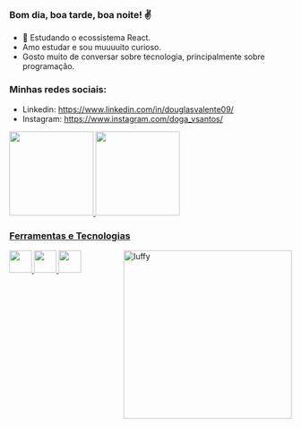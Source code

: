 ### Bom dia, boa tarde, boa noite! ✌️

- 🌱 Estudando o ecossistema React.
- Amo estudar e sou muuuuito curioso.
- Gosto muito de conversar sobre tecnologia, principalmente sobre programação.

### Minhas redes sociais: 
- Linkedin: https://www.linkedin.com/in/douglasvalente09/
- Instagram: https://www.instagram.com/doga_vsantos/

<a href="https://github.com/rafaballerini">
<img height="150em" src="https://github-readme-stats.vercel.app/api?username=dougvs09&show_icons=true&theme=tokyonight&include_all_commits=true&count_private=true"/>
<img height="150em" src="https://github-readme-stats.vercel.app/api/top-langs/?username=dougvs09&layout=compact&langs_count=7&theme=tokyonight"/>
  
### Ferramentas e Tecnologias
  
<img src="https://cdn.jsdelivr.net/gh/devicons/devicon/icons/react/react-original.svg" width="40" height="40"/>
<img src="https://cdn.jsdelivr.net/gh/devicons/devicon/icons/typescript/typescript-original.svg" width="40" height="40"/>
<img src="https://cdn.jsdelivr.net/gh/devicons/devicon/icons/javascript/javascript-original.svg" width="40" height="40"/>
<img width="300px" height="300px" align="right" alt="luffy" src="https://cdn.discordapp.com/attachments/427230329095585792/899996710703603742/Foto_perfil_pc.gif">
